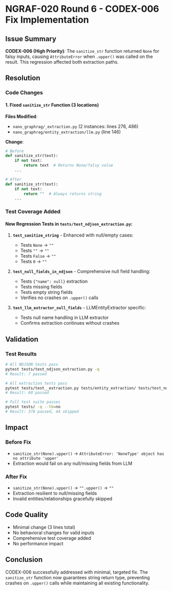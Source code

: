 # NGRAF-020 Round 6 - CODEX-006 Fix Implementation

## Issue Summary

**CODEX-006 (High Priority)**: The `sanitize_str` function returned `None` for falsy inputs, causing `AttributeError` when `.upper()` was called on the result. This regression affected both extraction paths.

## Resolution

### Code Changes

#### 1. Fixed `sanitize_str` Function (3 locations)

**Files Modified**:
- `nano_graphrag/_extraction.py` (2 instances: lines 276, 486)
- `nano_graphrag/entity_extraction/llm.py` (line 146)

**Change**:
```python
# Before
def sanitize_str(text):
    if not text:
        return text  # Returns None/falsy value
    ...

# After
def sanitize_str(text):
    if not text:
        return ""  # Always returns string
    ...
```

### Test Coverage Added

#### New Regression Tests in `tests/test_ndjson_extraction.py`:

1. **`test_sanitize_string`** - Enhanced with null/empty cases:
   - Tests `None` → `""`
   - Tests `""` → `""`
   - Tests `False` → `""`
   - Tests `0` → `""`

2. **`test_null_fields_in_ndjson`** - Comprehensive null field handling:
   - Tests `{"name": null}` extraction
   - Tests missing fields
   - Tests empty string fields
   - Verifies no crashes on `.upper()` calls

3. **`test_llm_extractor_null_fields`** - LLMEntityExtractor specific:
   - Tests null name handling in LLM extractor
   - Confirms extraction continues without crashes

## Validation

### Test Results
```bash
# All NDJSON tests pass
pytest tests/test_ndjson_extraction.py -q
# Result: 7 passed

# All extraction tests pass
pytest tests/test__extraction.py tests/entity_extraction/ tests/test_ndjson_extraction.py -q
# Result: 60 passed

# Full test suite passes
pytest tests/ -q --tb=no
# Result: 378 passed, 44 skipped
```

## Impact

### Before Fix
- `sanitize_str(None).upper()` → `AttributeError: 'NoneType' object has no attribute 'upper'`
- Extraction would fail on any null/missing fields from LLM

### After Fix
- `sanitize_str(None).upper()` → `"".upper()` → `""`
- Extraction resilient to null/missing fields
- Invalid entities/relationships gracefully skipped

## Code Quality

- Minimal change (3 lines total)
- No behavioral changes for valid inputs
- Comprehensive test coverage added
- No performance impact

## Conclusion

CODEX-006 successfully addressed with minimal, targeted fix. The `sanitize_str` function now guarantees string return type, preventing crashes on `.upper()` calls while maintaining all existing functionality.